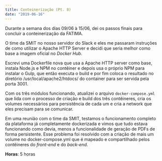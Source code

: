 ```yaml
---
title: Conteinerização (Pt. 8)
date: "2019-06-16"
---
```


Durante a semana dos dias 09/06 à 15/06, dei os passos finais para concluir a conteinerização da FATIMA.

O time da SMIT no nosso servidor do Slack e eles me passaram instruções de como utilizar o Apache HTTP Server e decidi que seria melhor como base a imagem oficial no _Docker Hub_.

Escrevi uma Dockerfile nova que usa a Apache HTTP server como base, instala Node.js e NPM no contêiner e depois usa o próprio NPM para instalar o Gulp, que então executa o build e por fim coloca o resultado no diretório /usr/local/apache2/htdocs/ do container para ser servida pela porta 3001.

Com os três módulos funcionando, atualizei o arquivo `docker-compose.yml` que lida com o processo de criação e build dos três contêineres, cria os volumes necessários para persistência de cada um e cria a network que eles precisam para se comunicar.

Em uma reunião com o time da SMIT, testamos o funcionamento completo da plataforma já completamente dockerizada e vimos que tudo estava funcionando como devia, menos a funcionalidade de geração de PDFs de forma persistente. Esse problema foi resolvido com a criação de mais um volume no docker-compose.yml que é mapeado e compartilhado pelos contêineres do _front-end_ e do _back-end_.

**Horas**: 5 horas
